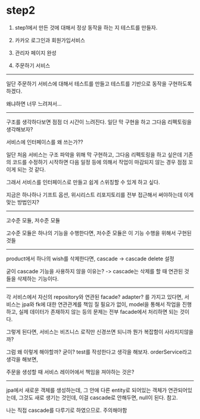 # step2

1. step1에서 만든 것에 대해서 정상 동작을 하는 지 테스트를 만들자.

2. 카카오 로그인과 회원가입서비스

3. 관리자 페이지 완성

4. 주문하기 서비스

---

일단 주문하기 서비스에 대해서 테스트를 만들고 테스트를 기반으로 동작을 구현하도록 하겠다.

왜냐하면 너무 느려져서...

---

구조를 생각하다보면 점점 더 시간이 느려진다.
일단 막 구현을 하고 그다음 리펙토링을 생각해보자?

서비스에 인터페이스를 왜 쓰는가??

일단 처음 서비스는 구조 파악을 위해 막 구현하고, 그다음 리펙토링을 하고 싶은데 기존의 코드를 수정하기 시작하면
다음 일정 등에 의해서 작업이 마감되지 않는 경우 점점 꼬이게 되는 것 같다.

그래서 서비스를 인터페이스로 만들고 쉽게 스위칭할 수 있게 하고 싶다.

지금은 하나하나 기프트 옵션, 위시리스트 리포지토리를 전부 접근해서 써야하는데 이게 맞는 방법인지?

---

고수준 모듈, 저수준 모듈

고수준 모듈은 하나의 기능을 수행한다면, 저수준 모듈은 이 기능 수행을 위해서 구현된 것들

---

product에서 하나의 wish를 삭제한다면, cascade -> cascade delete 설정

굳이 cascade 기능을 사용하지 않을 이유는? -> cascade는 삭제를 할 때 연관된 것들을 삭제하는 기능이다.

---

각 서비스에서 자신의 repository와 연관된 facade? adapter? 를 가지고 있다면,
서비스는 jpa와 fk에 대한 연관관계를 책임 질 필요가 없이, model을 통해서 작업을 진행하고, 실제 데이터가 존재하지 않는 등의
문제는 전부 facade에서 처리하면 되는 것이다.

그렇게 된다면, 서비스는 비즈니스 로직만 신경쓰면 되니까 뭔가 복잡함이 사라지지않을까?

그럼 왜 이렇게 해야할까? 굳이? test를 작성한다고 생각을 해보자. orderService라고 생각을 해보면,

주문을 생성할 때 서비스 레이어에서 책임을 져야하는 것은? 

---

jpa에서 새로운 객체를 생성하는데, 그 안에 다른 entity로 되어있는 객체가 연관되어있는데, 그것도 새로 생기는 것인데,
이걸 cascade로 안해두면, null이 된다. 참고.

나는 직접 cascade를 다루기로 하였으므로. 주의해야함
